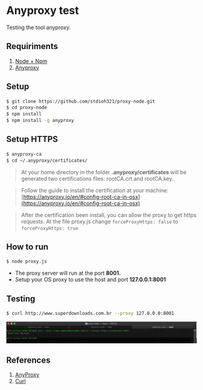 # Anyproxy test

Testing the tool anyproxy.

## Requiriments

1. [Node + Npm](https://nodejs.org/en/download/)
2. [Anyproxy](https://anyproxy.io/en/#install)

## Setup
```sh
$ git clone https://github.com/stdioh321/proxy-node.git
$ cd proxy-node
$ npm install
$ npm install -g anyproxy
```
## Setup HTTPS
```sh
$ anyproxy-ca
$ cd ~/.anyproxy/certificates/
```
> At your home directory in the folder **.anyproxy/certificates** will be generated two certifications files: rootCA.crt and rootCA.key.

> Follow the guide to install the certification at your machine: [https://anyproxy.io/en/#config-root-ca-in-osx](https://anyproxy.io/en/#config-root-ca-in-osx)

> After the certification been install, you can allow the proxy to get https requests.
> At the file proxy.js change
`forceProxyHttps: false` to `forceProxyHttps: true` 

## How to run
```sh
$ node proxy.js
```
* The proxy server will run at the port **8001.**
* Setup your OS proxy to use the host  and port **127.0.0.1:8001**

## Testing
```sh
$ curl http://www.superdownloads.com.br --proxy 127.0.0.0:8001
```

![Curl](./screenshots/curl.png)

## References
1. [AnyProxy](https://anyproxy.io/)
2. [Curl](https://curl.haxx.se/download.html)